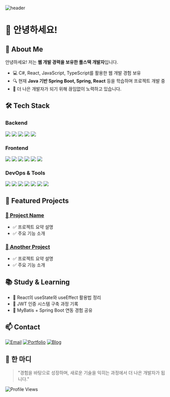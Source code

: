 ![header](https://capsule-render.vercel.app/api?type=waving&amp;color=gradient&amp;customColorList=10&amp;height=200&amp;text=000flag's%20GITHUB&amp;fontSize=50&amp;animation=twinkling&amp;fontAlign=68&amp;fontAlignY=36)

# 👋 안녕하세요!

## 🚀 About Me
안녕하세요! 저는 **웹 개발 경력을 보유한 풀스택 개발자**입니다.
- 💻 C#, React, JavaScript, TypeScript를 활용한 웹 개발 경험 보유
- 🔍 현재 **Java 기반 Spring Boot, Spring, React** 등을 학습하며 프로젝트 개발 중
- 🚀 더 나은 개발자가 되기 위해 끊임없이 노력하고 있습니다.


## 🛠 Tech Stack
### **Backend**
<p>
  <img src="https://img.shields.io/badge/Spring-6DB33F?style=for-the-badge&logo=spring&logoColor=white">
  <img src="https://img.shields.io/badge/Java-ED8B00?style=for-the-badge&logo=openjdk&logoColor=white">
  <img src="https://img.shields.io/badge/.NET-5C2D91?style=for-the-badge&logo=.net&logoColor=white">
  <img src="https://img.shields.io/badge/MySQL-005C84?style=for-the-badge&logo=mysql&logoColor=white">
  <img src="https://img.shields.io/badge/Microsoft_SQL_Server-CC2927?style=for-the-badge&logo=microsoft-sql-server&logoColor=white">
</p>

### **Frontend**
<p>
  <img src="https://img.shields.io/badge/HTML5-E34F26?style=for-the-badge&logo=html5&logoColor=white">
  <img src="https://img.shields.io/badge/React-20232A?style=for-the-badge&logo=react&logoColor=61DAFB">
  <img src="https://img.shields.io/badge/Next.js-000?logo=nextdotjs&logoColor=fff&style=for-the-badge">
  <img src="https://img.shields.io/badge/TypeScript-007ACC?style=for-the-badge&logo=typescript&logoColor=white">
  <img src="https://img.shields.io/badge/JavaScript-F7DF1E?style=for-the-badge&logo=JavaScript&logoColor=white">
  <img src="https://img.shields.io/badge/CSS-239120?&style=for-the-badge&logo=css3&logoColor=white">
</p>

### **DevOps & Tools**
<p>
  <img src="https://img.shields.io/badge/docker-%230db7ed.svg?style=for-the-badge&logo=docker&logoColor=white">
  <img src="https://img.shields.io/badge/Amazon_AWS-232F3E?style=for-the-badge&logo=amazon-aws&logoColor=white">
  <img src="https://img.shields.io/badge/Microsoft_Azure-0089D6?style=for-the-badge&logo=microsoft-azure&logoColor=white">
  <img src="https://img.shields.io/badge/GitHub-100000?style=for-the-badge&logo=github&logoColor=white">
  <img src="https://img.shields.io/badge/GitLab-330F63?style=for-the-badge&logo=gitlab&logoColor=white">
  <img src="https://img.shields.io/badge/Postman-FF6C37?style=for-the-badge&logo=postman&logoColor=white">
  <img src="https://img.shields.io/badge/-Swagger-%23Clojure?style=for-the-badge&logo=swagger&logoColor=white">
</p>


## 🌟 Featured Projects
### [🚀 Project Name](https://github.com/yourgithub/project-name)
- ✅ 프로젝트 요약 설명
- ✅ 주요 기능 소개


### [📡 Another Project](https://github.com/yourgithub/another-project)
- ✅ 프로젝트 요약 설명
- ✅ 주요 기능 소개


## 📚 Study & Learning
- 📌 React의 useState와 useEffect 활용법 정리
- 📌 JWT 인증 시스템 구축 과정 기록
- 📌 MyBatis + Spring Boot 연동 경험 공유


## 📫 Contact
[![Email](https://img.shields.io/badge/Email-illu9856@gmail.com-red)](mailto:your.email@example.com)
[![Portfolio](https://img.shields.io/badge/Portfolio-YourWebsite-blue)](https://yourwebsite.com)
[![Blog](https://img.shields.io/badge/Blog-YourBlog-orange)](https://yourblog.com)


## 🌟 한 마디
> "경험을 바탕으로 성장하며, 새로운 기술을 익히는 과정에서 더 나은 개발자가 됩니다."

![Profile Views](https://komarev.com/ghpvc/?username=000flag&color=blue)
